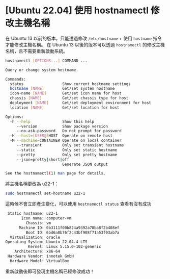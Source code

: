 # [Ubuntu 22.04] 使用 hostnamectl 修改主機名稱

在 Ubuntu 13 以前的版本，只能透過修改 `/etc/hostname` + 使用 `hostname` 指令才能修改主機名稱。
在 Ubuntu 13 以後的版本可以透過 `hostnamectl` 的修改主機名稱，且不需要重新啟動系統。

```bash
hostnamectl [OPTIONS...] COMMAND ...

Query or change system hostname.

Commands:
  status                 Show current hostname settings
  hostname [NAME]        Get/set system hostname
  icon-name [NAME]       Get/set icon name for host
  chassis [NAME]         Get/set chassis type for host
  deployment [NAME]      Get/set deployment environment for host
  location [NAME]        Get/set location for host

Options:
  -h --help              Show this help
     --version           Show package version
     --no-ask-password   Do not prompt for password
  -H --host=[USER@]HOST  Operate on remote host
  -M --machine=CONTAINER Operate on local container
     --transient         Only set transient hostname
     --static            Only set static hostname
     --pretty            Only set pretty hostname
     --json=pretty|short|off
                         Generate JSON output

See the hostnamectl(1) man page for details.
```

將主機名稱更改為 u22-1：
```bash
sudo hostnamectl set-hostname u22-1
```

這時候不會立即產生變化，可以使用 `hostnamectl status` 查看有沒有成功
```bash
 Static hostname: u22-1
       Icon name: computer-vm
         Chassis: vm
      Machine ID: 0b3111f00b824a9392a78ba8f2b408ef
         Boot ID: 6bd6a8b76f2c43bf908f71a53f03ab7a
  Virtualization: oracle
Operating System: Ubuntu 22.04.4 LTS
          Kernel: Linux 5.15.0-102-generic
    Architecture: x86-64
 Hardware Vendor: innotek GmbH
  Hardware Model: VirtualBox
  ```

重新啟動後即可發現主機名稱已經修改成功！